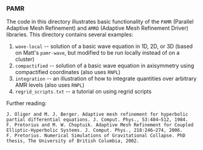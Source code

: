 ### PAMR

The code in this directory illustrates basic functionality of the `PAMR` (Parallel Adaptive Mesh Refinement) and `AMRD` (Adaptive Mesh Refinement Driver) libraries. This directory contains several examples:
1. `wave-local` -- solution of a basic wave equation in 1D, 2D, or 3D (based on Matt's `pamr-wave`, but modified to be run locally instead of on a cluster)
2. `compactified` -- solution of a basic wave equation in axisymmetry using compactified coordinates (also uses `RNPL`)
3. `integration` -- an illustration of how to integrate quantities over arbitrary AMR levels (also uses `RNPL`)
4. `regrid_scripts.txt` -- a tutorial on using regrid scripts

Further reading:
```
J. Oliger and M. J. Berger. Adaptive mesh refinement for hyperbolic partial differential equations. J. Comput. Phys., 53:484–512, 1984.
F. Pretorius and M. W. Choptuik. Adaptive Mesh Refinement for Coupled Elliptic-Hyperbolic Systems. J. Comput. Phys., 218:246–274, 2006.
F. Pretorius. Numerical Simulations of Gravitational Collapse. PhD thesis, The University of British Columbia, 2002.
```
